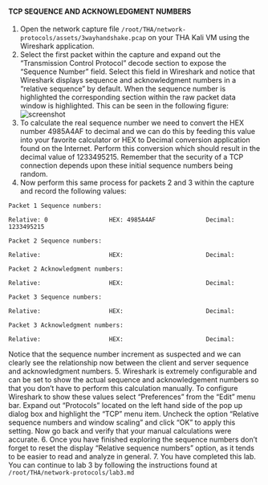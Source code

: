 #### TCP SEQUENCE AND ACKNOWLEDGMENT NUMBERS
1. Open the network capture file `/root/THA/network-protocols/assets/3wayhandshake.pcap` on your THA Kali VM using the Wireshark application.
2. Select the first packet within the capture and expand out the “Transmission Control Protocol” decode section to expose the “Sequence Number” field.  Select this field in Wireshark and notice that Wireshark displays sequence and acknowledgment numbers in a “relative sequence” by default.  When the sequence number is highlighted the corresponding section within the raw packet data window is highlighted.  This can be seen in the following figure:
![screenshot](https://github.com/madsec/tha-lab_network-protocols-in-depth-look-at-icmp-tcp-and-udp/raw/master/images/wireshark.png)
3. To calculate the real sequence number we need to convert the HEX number 4985A4AF to decimal and we can do this by feeding this value into your favorite calculator or HEX to Decimal conversion application found on the Internet.  Perform this conversion which should result in the decimal value of 1233495215.  Remember that the security of a TCP connection depends upon these initial sequence numbers being random.
4. Now perform this same process for packets 2 and 3 within the capture and record the following values:

  ```
  Packet 1 Sequence numbers:
  ```

  ```
  Relative: 0                 HEX: 4985A4AF              Decimal: 1233495215
  ```

  ```
  Packet 2 Sequence numbers:
  ```

  ```
  Relative:                   HEX:                       Decimal:
  ```

  ```
  Packet 2 Acknowledgment numbers:
  ```

  ```
  Relative:                   HEX:                       Decimal:
  ```

  ```
  Packet 3 Sequence numbers:
  ```

  ```
  Relative:                   HEX:                       Decimal:
  ```

  ```
  Packet 3 Acknowledgment numbers:
  ```

  ```
  Relative:                   HEX:                       Decimal:
  ```

Notice that the sequence number increment as suspected and we can clearly see the relationship now between the client and server sequence and acknowledgment numbers.
5. Wireshark is extremely configurable and can be set to show the actual sequence and acknowledgement numbers so that you don’t have to perform this calculation manually.  To configure Wireshark to show these values select “Preferences” from the “Edit” menu bar.  Expand out “Protocols” located on the left hand side of the pop up dialog box and highlight the “TCP” menu item.  Uncheck the option “Relative sequence numbers and window scaling” and click “OK” to apply this setting.  Now go back and verify that your manual calculations were accurate.
6. Once you have finished exploring the sequence numbers don’t forget to reset the display “Relative sequence numbers” option, as it tends to be easier to read and analyze in general.
7. You have completed this lab. You can continue to lab 3 by following the instructions found at 
    ```
    /root/THA/network-protocols/lab3.md
    ```